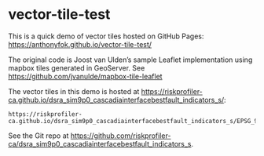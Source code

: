 # vector-tile-test

This is a quick demo of vector tiles hosted on GitHub Pages:
<https://anthonyfok.github.io/vector-tile-test/>

The original code is Joost van Ulden’s sample Leaflet implementation
using mapbox tiles generated in GeoServer.
See https://github.com/jvanulde/mapbox-tile-leaflet

The vector tiles in this demo is hosted at <https://riskprofiler-ca.github.io/dsra_sim9p0_cascadiainterfacebestfault_indicators_s/>:

```
https://riskprofiler-ca.github.io/dsra_sim9p0_cascadiainterfacebestfault_indicators_s/EPSG_900913/{z}/{x}/{y}.pbf
```

See the Git repo at <https://github.com/riskprofiler-ca/dsra_sim9p0_cascadiainterfacebestfault_indicators_s>.
